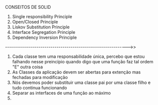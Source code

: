 CONSEITOS DE SOLID 

1. Single responsibility Principle 
2. Open/Closed Principle
3. Liskov Substitution Principle 
4. Interface Segregation Principle 
5. Dependency Inversion Principle

-------------------------------------------------------------->>

1. Cada classe tem uma responsabilidade única, percebo que estou falhando nesse preincípio quando digo que uma função faz tal ordem "E" outra coisa
2. As Classes da aplicação devem ser abertas para extenção mas fechadas para modificação 
3. Nós devemos poder substituir uma classe pai por uma classe filho e tudo continua funcionando 
4. Separar as interfaces de uma função ao máximo 
5. 
